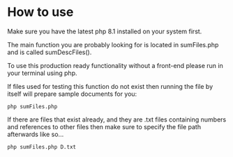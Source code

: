 # How to use

Make sure you have the latest php 8.1 installed on your system first.

The main function you are probably looking for is located in sumFiles.php and is called sumDescFiles().

To use this production ready functionality without a front-end please run in your terminal using php.

If files used for testing this function do not exist then running the file by itself will prepare sample documents for you:

`php sumFiles.php`

If there are files that exist already, and they are .txt files containing numbers and references to other files then make sure to specify the file path afterwards like so...

`php sumFiles.php D.txt`